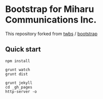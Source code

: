 # Bootstrap for Miharu Communications Inc.
This repository forked from [twbs](https://github.com/twbs) / [bootstrap](https://github.com/twbs/bootstrap)


## Quick start
```
npm install
```


```
grunt watch
grunt dist
```


```
grunt jekyll
cd _gh_pages
http-server -o
```
